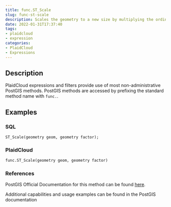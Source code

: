 ```yaml
---
title: func.ST_Scale
slug: func-st-scale
description: Scales the geometry to a new size by multiplying the ordinates with the corresponding factor parameters
date: 2022-01-31T17:37:40
tags:
- plaidcloud
- expression
categories:
- PlaidCloud
- Expressions
---
```



## Description


PlaidCloud expressions and filters provide use of most non-administrative PostGIS methods. PostGIS methods are accessed by prefixing the standard method name with `func.`.



## Examples


### SQL



```
ST_Scale(geometry geom, geometry factor);
```


### PlaidCloud



```python
func.ST_Scale(geometry geom, geometry factor)
```


### References


PostGIS Official Documentation for this method can be found [here](https://postgis.net/docs/manual-3.1/ST_Scale.html).



Additional capabilities and usage examples can be found in the PostGIS documentation

